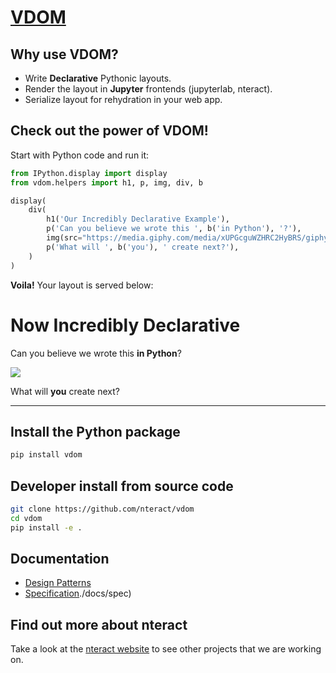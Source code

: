 # [VDOM](https://github.com/nteract/vdom)

## Why use VDOM?

- Write **Declarative** Pythonic layouts.
- Render the layout in **Jupyter** frontends (jupyterlab, nteract).
- Serialize layout for rehydration in your web app.

## Check out the power of VDOM!

Start with Python code and run it:

```python
from IPython.display import display
from vdom.helpers import h1, p, img, div, b

display(
    div(
        h1('Our Incredibly Declarative Example'),
        p('Can you believe we wrote this ', b('in Python'), '?'),
        img(src="https://media.giphy.com/media/xUPGcguWZHRC2HyBRS/giphy.gif"),
        p('What will ', b('you'), ' create next?'),
    )
)
```

**Voila!** Your layout is served below:

# Now Incredibly Declarative

Can you believe we wrote this **in Python**?

![](https://media.giphy.com/media/xUPGcguWZHRC2HyBRS/giphy.gif)

What will **you** create next?

---

## Install the Python package

```bash
pip install vdom
```

## Developer install from source code

```bash
git clone https://github.com/nteract/vdom
cd vdom
pip install -e .
```

## Documentation

* [Design Patterns](./docs/design-patterns)
* [Specification]()./docs/spec)

## Find out more about nteract

Take a look at the [nteract website](https://nteract.io) to see other projects
that we are working on.
